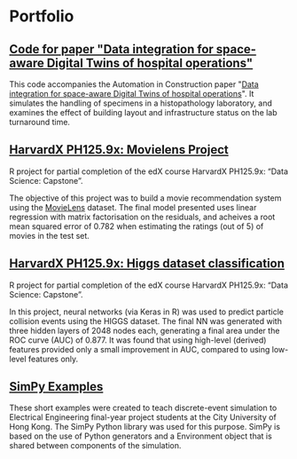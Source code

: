 # Portfolio

## [Code for paper "Data integration for space-aware Digital Twins of hospital operations"](https://github.com/yinchi/histopath-bim-des)

This code accompanies the Automation in Construction paper "[Data integration for space-aware Digital Twins of hospital operations](https://www.sciencedirect.com/science/article/pii/S0926580525003164)".  It simulates the handling of specimens in a histopathology laboratory, and examines the effect of building layout and infrastructure status on the lab turnaround time.

## [HarvardX PH125.9x: Movielens Project](https://yinchi.github.io/harvardx-movielens/)

R project for partial completion of the edX course HarvardX PH125.9x: “Data Science: Capstone”.

The objective of this project was to build a movie recommendation system using the [MovieLens](https://grouplens.org/datasets/movielens/10m/) dataset. The final model presented uses linear regression with matrix factorisation on the residuals, and acheives a root mean squared error of 0.782 when estimating the ratings (out of 5) of movies in the test set.

## [HarvardX PH125.9x: Higgs dataset classification](https://yinchi.github.io/harvardx-higgs/)

R project for partial completion of the edX course HarvardX PH125.9x: “Data Science: Capstone”.

In this project, neural networks (via Keras in R) was used to predict particle collision events using the HIGGS dataset. The final NN was generated with three hidden layers of 2048 nodes each, generating a final area under the ROC curve (AUC) of 0.877. It was found that using high-level (derived) features provided only a small improvement in AUC, compared to using low-level features only.

## [SimPy Examples](https://github.com/yinchi/simpy-examples/)

These short examples were created to teach discrete-event simulation to Electrical Engineering final-year project students at the City University of Hong Kong. The SimPy Python library was used for this purpose. SimPy is based on the use of Python generators and a Environment object that is shared between components of the simulation.
